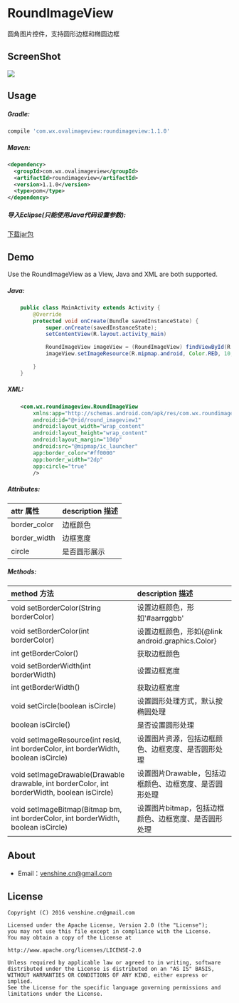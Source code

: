 # RoundImageView
圆角图片控件，支持圆形边框和椭圆边框

ScreenShot
--
![](https://github.com/venshine/RoundImageView/blob/master/screenshot/screenshot.png)

Usage
--
##### Gradle:
```groovy
compile 'com.wx.ovalimageview:roundimageview:1.1.0'
```

##### Maven:
```xml
<dependency>
  <groupId>com.wx.ovalimageview</groupId>
  <artifactId>roundimageview</artifactId>
  <version>1.1.0</version>
  <type>pom</type>
</dependency>
```

##### 导入Eclipse(只能使用Java代码设置参数):
[下载jar包](https://github.com/venshine/RoundImageView/blob/master/roundimageview/roundimageview.jar)


Demo
--
Use the RoundImageView as a View, Java and XML are both supported.

##### Java:
```Java
    public class MainActivity extends Activity {
        @Override
        protected void onCreate(Bundle savedInstanceState) {
            super.onCreate(savedInstanceState);
            setContentView(R.layout.activity_main)

            RoundImageView imageView = (RoundImageView) findViewById(R.id.round_imageview);
            imageView.setImageResource(R.mipmap.android, Color.RED, 10, true);

        }
    }
```

##### XML:
```xml
    <com.wx.roundimageview.RoundImageView
        xmlns:app="http://schemas.android.com/apk/res/com.wx.roundimageview.demo"
        android:id="@+id/round_imageview1"
        android:layout_width="wrap_content"
        android:layout_height="wrap_content"
        android:layout_margin="10dp"
        android:src="@mipmap/ic_launcher"
        app:border_color="#ff0000"
        app:border_width="2dp"
        app:circle="true"
        />
```

##### Attributes:
| attr 属性          | description 描述 |
|:---				 |:---|
| border_color  	     | 边框颜色 |
| border_width  	     |边框宽度 |
| circle	 	 | 是否圆形展示 |


##### Methods:
| method 方法          | description 描述 |
|:---				 |:---|
| void setBorderColor(String borderColor)  	     | 设置边框颜色，形如'#aarrggbb' |
| void setBorderColor(int borderColor) 	     |设置边框颜色，形如{@link android.graphics.Color} |
| int getBorderColor()	 	 | 获取边框颜色 |
| void setBorderWidth(int borderWidth)  	     | 设置边框宽度 |
| int getBorderWidth() 	     |获取边框宽度 |
| void setCircle(boolean isCircle)	 	 | 设置圆形处理方式，默认按椭圆处理 |
| boolean isCircle()  	     |是否设置圆形处理 |
| void setImageResource(int resId, int borderColor, int borderWidth, boolean isCircle)	 	 | 设置图片资源，包括边框颜色、边框宽度、是否圆形处理 |
| void setImageDrawable(Drawable drawable, int borderColor, int borderWidth, boolean isCircle) 	     |设置图片Drawable，包括边框颜色、边框宽度、是否圆形处理 |
| void setImageBitmap(Bitmap bm, int borderColor, int borderWidth, boolean isCircle)	 	 | 设置图片bitmap，包括边框颜色、边框宽度、是否圆形处理 |


About
--
* Email：venshine.cn@gmail.com

License
--
    Copyright (C) 2016 venshine.cn@gmail.com

    Licensed under the Apache License, Version 2.0 (the "License");
    you may not use this file except in compliance with the License.
    You may obtain a copy of the License at

    http://www.apache.org/licenses/LICENSE-2.0

    Unless required by applicable law or agreed to in writing, software
    distributed under the License is distributed on an "AS IS" BASIS,
    WITHOUT WARRANTIES OR CONDITIONS OF ANY KIND, either express or implied.
    See the License for the specific language governing permissions and
    limitations under the License.

